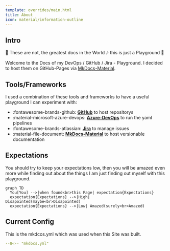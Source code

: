 ```yaml
---
template: overrides/main.html
title: About
icon: material/information-outline
---
```


## Intro

:musical_note: These are not, the greatest docs in the World :notes: this is just a Playground :metal:

Welcome to the Docs of my DevOps / GitHub / Jira - Playground. I decided to host them on GitHub-Pages via [MkDocs-Material](https://squidfunk.github.io/mkdocs-material/).

## Tools/Frameworks

I used a combination of these tools and frameworks to have a useful playground I can experiment with:

- :fontawesome-brands-github: [__GitHub__](https://github.com/mauwii/django_devops) to host repositorys
- :material-microsoft-azure-devops: [__Azure-DevOps__](https://dev.azure.com/mauwiidev/django_gh) to run the yaml pipelines
- :fontawesome-brands-atlassian: [__Jira__](https://mauwii.atlassian.net/jira/software/c/projects/DG/issues) to manage issues
- :material-file-document: [__MkDocs-Material__](https://squidfunk.github.io/mkdocs-material/) to host versionable documentation

## Expectations

You should try to keep your expectations low, then you will be amazed even more while finding out about the things I am just finding out myself with this playground.

``` mermaid
graph TD
  You[You] -->|when found<br>this Page| expectation{Expectations}
  expectation{Expectations} -->|High| Disapointed(maybe<br>Disapointed)
  expectation{Expectations} -->|Low| Amazed(surely<br>Amazed)
```

## Current Config

This is the mkdcos.yml which was used when this Site was built.

``` yaml title="mkdocs.yml" linenums="1"
--8<-- "mkdocs.yml"
```
